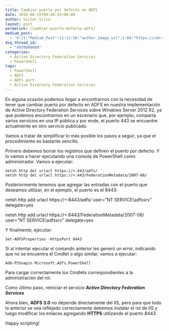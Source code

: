 ```yaml
---
title: Cambiar puerto por defecto en ADFS
date: 2016-06-15T09:49:52+00:00
author: Victor Silva
layout: post
permalink: /cambiar-puerto-defecto-adfs/
medium_post:
  - 'O:11:"Medium_Post":11:{s:16:"author_image_url";s:68:"https://cdn-images-1.medium.com/fit/c/200/200/0*Sz3Js055VwE6KyPu.jpg";s:10:"author_url";s:33:"https://medium.com/@vmsilvamolina";s:11:"byline_name";N;s:12:"byline_email";N;s:10:"cross_link";s:2:"no";s:2:"id";s:12:"62fe158feac7";s:21:"follower_notification";s:3:"yes";s:7:"license";s:19:"all-rights-reserved";s:14:"publication_id";s:2:"-1";s:6:"status";s:6:"public";s:3:"url";s:81:"https://medium.com/@vmsilvamolina/cambiar-puerto-por-defecto-en-adfs-62fe158feac7";}'
dsq_thread_id:
  - "4978009080"
categories:
  - Active Directory Federation Services
  - PowerShell
tags:
  - PowerShell
  - ADFS
  - ADFS port
  - Active Directory Federation Services
---
```

En alguna ocasión podemos llegar a encontrarnos con la necesidad de tener que cambiar puerto por defecto en ADFS en nuestra implementación de Active Directory Federation Services sobre Windows Server 2012 R2, ya que podemos encontrarnos en un escenario que, por ejemplo, comparta varios servicios en una IP pública y por ende, el puerto 443 se encuentre actualmente en otro servicio publicado.

Vamos a tratar de simplificar lo más posible los pasos a seguir, ya que el procedimiento es bastante sencillo.

Primero debemos borrar los registros que definen el puerto por defecto. Y lo vamos a hacer ejecutando una consola de PowerShell como administrador. Vamos a ejecutar:

    netsh http del urlacl https://+:443/adfs/
    netsh http del urlacl https://+:443/FederationMetadata/2007-06/
    

Posteriormente tenemos que agregar las entradas con el puerto que deseamos utilizar, en el ejemplo, el puerto es el 8443:

netsh http add urlacl https://+:8443/adfs/ user=”NT SERVICE\adfssrv” delegate=yes
  
netsh http add urlacl https://+:8443/FederationMetadata/2007-06/ user=”NT SERVICE\adfssrv” delegate=yes

Y finalmente, ejecutar:

    Set-ADFSProperties -HttpsPort 8443
    

Si al intentar ejecutar el comando anterior les generó un error, indicando que no se encuentra el Cmdlet o algo similar, vamos a ejecutar:

    Add-PSSnapin Microsoft.Adfs.PowerShell
    

Para cargar correctamente los Cmdlets correspondientes a la administración del rol.

Como último paso, reiniciar el servicio **_Active Directory Federation Services_**

Ahora bien, **ADFS 3.0** no depende directamente del IIS, pero para que todo lo anterior se vea reflejado correctamente debemos instalar el rol de IIS y luego modificar los enlaces agregando **HTTPS** utilizando el puerto _8443_.

Happy scripting!
